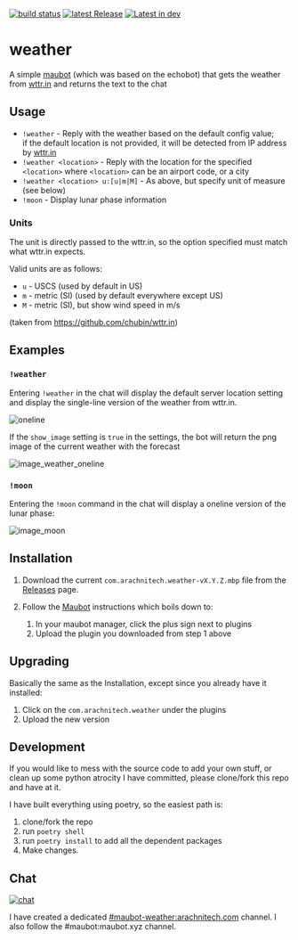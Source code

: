 [![build status](https://build.arachnitech.com/badges/maubot-weather.png)](https://build.arachnitech.com/#/builders/2) [![latest Release](https://img.shields.io/github/v/release/kellya/maubot-weather)](https://github.com/kellya/maubot-weather/releases) [![Latest in dev](https://img.shields.io/github/v/tag/kellya/maubot-weather?label=latest%20%28dev%29)](https://github.com/kellya/maubot-weather/tree/develop)

# weather

A simple [maubot](https://github.com/maubot/maubot) (which was based on the echobot) that gets the weather from [wttr.in](http://wttr.in) and returns the text to the chat

## Usage

* `!weather` - Reply with the weather based on the default config value; \
  if the default location is not provided, it will be detected from IP address
  by [wttr.in](https://wttr.in)
* `!weather <location>` - Reply with the location for the specified `<location>`
  where `<location>` can be an airport code, or a city
* `!weather <location> u:[u|m|M]` - As above, but specify unit of measure (see
    below)
* `!moon` - Display lunar phase information

### Units

The unit is directly passed to the wttr.in, so the option specified must match
what wttr.in expects.

Valid units are as follows:

* `u`  - USCS (used by default in US)
* `m`  - metric (SI) (used by default everywhere except US)
* `M`  - metric (SI), but show wind speed in m/s

(taken from https://github.com/chubin/wttr.in)

## Examples

### `!weather`

Entering `!weather` in the chat will display the default server location setting
and display the single-line version of the weather from wttr.in.

![oneline](https://raw.githubusercontent.com/kellya/maubot-weather/develop/docs/images/weather_oneline.png)

If the `show_image` setting is `true` in the settings, the bot will return the
png image of the current weather with the forecast

![image_weather_oneline](https://raw.githubusercontent.com/kellya/maubot-weather/develop/docs/images/show_image_true.png)

### `!moon`

Entering the `!moon` command in the chat will display a oneline version of the
lunar phase:

![image_moon](https://raw.githubusercontent.com/kellya/maubot-weather/develop/docs/images/moon.png)

## Installation

1. Download the current `com.arachnitech.weather-vX.Y.Z.mbp` file from the
   [Releases](https://github.com/kellya/maubot-weather/releases) page.
2. Follow the [Maubot](https://docs.mau.fi/maubot/usage/basic.html) instructions
   which boils down to:

   1. In your maubot manager, click the plus sign next to plugins
   2. Upload the plugin you downloaded from step 1 above

## Upgrading

Basically the same as the Installation, except since you already have it
installed:

1. Click on the `com.arachnitech.weather` under the plugins
2. Upload the new version

## Development

If you would like to mess with the source code to add your own stuff, or clean
up some python atrocity I have committed, please clone/fork this repo and have at it.

I have built everything using poetry, so the easiest path is:

1. clone/fork the repo
2. run `poetry shell`
3. run `poetry install` to add all the dependent packages
4. Make changes.

## Chat

[![chat](https://shields.io/matrix/maubot-weather:arachnitech.com.svg?server_fqdn=matrix.arachnitech.com)](https://matrix.to/#/#maubot-weather:arachnitech.com)

I have created a dedicated [#maubot-weather:arachnitech.com](https://matrix.to/#/#maubot-weather:arachnitech.com) channel.  I also follow the #maubot:maubot.xyz channel.
